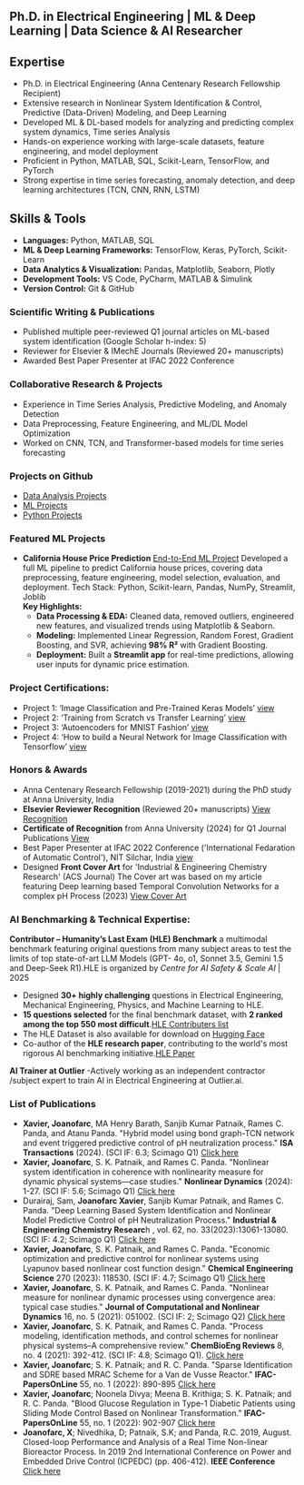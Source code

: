 
## Ph.D. in Electrical Engineering | ML & Deep Learning | Data Science & AI Researcher

## Expertise

- Ph.D. in Electrical Engineering (Anna Centenary Research Fellowship Recipient)
- Extensive research in Nonlinear System Identification & Control, Predictive (Data-Driven) Modeling, and Deep Learning
- Developed ML & DL-based models for analyzing and predicting complex system dynamics, Time series Analysis
- Hands-on experience working with large-scale datasets, feature engineering, and model deployment
- Proficient in Python, MATLAB, SQL, Scikit-Learn, TensorFlow, and PyTorch
- Strong expertise in time series forecasting, anomaly detection, and deep learning architectures (TCN, CNN, RNN, LSTM)

## Skills & Tools

- **Languages:** Python, MATLAB, SQL
- **ML & Deep Learning Frameworks:** TensorFlow, Keras, PyTorch, Scikit-Learn
- **Data Analytics & Visualization:** Pandas, Matplotlib, Seaborn, Plotly
- **Development Tools:** VS Code, PyCharm, MATLAB & Simulink
- **Version Control:** Git & GitHub

  
### Scientific Writing & Publications

- Published multiple peer-reviewed Q1 journal articles on ML-based system identification (Google Scholar h-index: 5)
- Reviewer for Elsevier & IMechE Journals (Reviewed 20+ manuscripts)
- Awarded Best Paper Presenter at IFAC 2022 Conference

### Collaborative Research & Projects

- Experience in Time Series Analysis, Predictive Modeling, and Anomaly Detection
- Data Preprocessing, Feature Engineering, and ML/DL Model Optimization
- Worked on CNN, TCN, and Transformer-based models for time series forecasting

### Projects on Github
-  [Data Analysis Projects](https://github.com/joan-xavier/Data_Analysis_Python_2024)
-  [ML Projects](https://github.com/joan-xavier/ML_projects_2024)
-  [Python Projects](https://github.com/joan-xavier/Python_Projects_2024)

### Featured ML Projects

- **California House Price Prediction** [End-to-End ML Project](https://github.com/joan-xavier/ML_projects_2024/tree/main/P1_California_HousePrice_Regression_Analysis)
    Developed a full ML pipeline to predict California house prices, covering data preprocessing, feature engineering, model selection, evaluation, and deployment.
    Tech Stack: Python, Scikit-learn, Pandas, NumPy, Streamlit, Joblib  
    **Key Highlights:**  
    - **Data Processing & EDA:** Cleaned data, removed outliers, engineered new features, and visualized trends using Matplotlib & Seaborn.  
    - **Modeling:** Implemented Linear Regression, Random Forest, Gradient Boosting, and SVR, achieving **98% R²** with Gradient Boosting.  
    - **Deployment:** Built a **Streamlit app** for real-time predictions, allowing user inputs for dynamic price estimation.  
    

### Project Certifications:

- Project 1: ‘Image Classification and Pre-Trained Keras Models’ [view](https://cloudxlab.com/certificate/G5N7AD/)
- Project 2: ‘Training from Scratch vs Transfer Learning’ [view](https://cloudxlab.com/certificate/TRS319/)
- Project 3: ‘Autoencoders for MNIST Fashion’ [view](https://cloudxlab.com/certificate/JNJ7SA/)
- Project 4: ‘How to build a Neural Network for Image Classification with Tensorflow’ [view](https://cloudxlab.com/certificate/G5N7AD/)

### Honors & Awards

- Anna Centenary Research Fellowship (2019-2021) during the PhD study at Anna University, India
- **Elsevier Reviewer Recognition** (Reviewed 20+ manuscripts) [View Recognition](https://elsevier-reviewer-recognition-joan.tiiny.site)
- **Certificate of Recognition** from Anna University (2024) for Q1 Journal Publications [View](https://drive.google.com/drive/folders/0Bw7TrMeBmo3Va0JKb3ByV194SE0?dmr=1)
- Best Paper Presenter at IFAC 2022 Conference ('International Fedaration of Automatic Control'), NIT Silchar, India [view](https://publuu.com/flip-book/796176/1758624)
- Designed **Front Cover Art** for 'Industrial & Engineering Chemistry Research' (ACS Journal)  The Cover art was based on my  article featuring Deep learning based Temporal Convolution Networks for a complex pH Process (2023) [View Cover Art](https://pubs.acs.org/toc/iecred/62/33)
    
  
###  AI Benchmarking & Technical Expertise:

**Contributor – Humanity’s Last Exam (HLE) Benchmark**  a multimodal benchmark featuring original questions from many subject areas to test the limits of top state-of-art LLM Models (GPT- 4o, o1, Sonnet 3.5, Gemini 1.5 and Deep-Seek R1).HLE is organized by *Centre for AI Safety & Scale AI* | 2025  
- Designed **30+ highly challenging** questions in Electrical Engineering, Mechanical Engineering, Physics, and Machine Learning to HLE.  
- **15 questions selected** for the final benchmark dataset, with **2 ranked among the top 550 most difficult**.[HLE Contributers list](https://agi.safe.ai/contributors)
- The HLE Dataset is also available for download on [Hugging Face](https://huggingface.co/datasets/cais/hle)
- Co-author of the **HLE research paper**, contributing to the world's most rigorous AI benchmarking initiative.[HLE Paper](https://arxiv.org/abs/2501.14249)
  
**AI Trainer at Outlier**
  -Actively working as an independent contractor /subject expert to train AI in Electrical Engineering at Outlier.ai.

### List of Publications
-	**Xavier, Joanofarc**, MA Henry Barath, Sanjib Kumar Patnaik, Rames C. Panda, and Atanu Panda. "Hybrid model using bond graph-TCN network and event triggered predictive 
  control of pH neutralization process." **ISA Transactions** (2024). (SCI IF: 6.3; Scimago Q1) [Click here](https://www.sciencedirect.com/science/article/pii/S0019057824005366?via%3Dihub)
-	**Xavier, Joanofarc**, S. K. Patnaik, and Rames C. Panda. "Nonlinear system identification in coherence with nonlinearity measure for dynamic physical systems—case studies." **Nonlinear Dynamics** (2024): 1-27. (SCI IF: 5.6; Scimago Q1) [Click here](https://link.springer.com/article/10.1007/s11071-023-09258-0)
-	Durairaj, Sam, **Joanofarc Xavier**, Sanjib Kumar Patnaik, and Rames C. Panda. "Deep Learning Based System Identification and Nonlinear Model Predictive Control of pH 
  Neutralization Process." **Industrial & Engineering Chemistry Researc**h , vol. 62, no. 33(2023):13061-13080. (SCI IF: 4.2; Scimago Q1) [Click here](https://pubs.acs.org/doi/10.1021/acs.iecr.3c01212)       
-  **Xavier, Joanofarc**, S. K. Patnaik, and Rames C. Panda. "Economic optimization and predictive control for nonlinear systems using Lyapunov based nonlinear cost function 
   design." **Chemical Engineering Science** 270 (2023): 118530. (SCI IF: 4.7; Scimago Q1) [Click here](https://www.sciencedirect.com/science/article/abs/pii/S0009250923000866?via%3Dihub)
-  **Xavier, Joanofarc**, S. K. Patnaik, and Rames C. Panda. "Nonlinear measure for nonlinear dynamic processes using convergence area: typical case studies." **Journal of 
   Computational and Nonlinear Dynamics** 16, no. 5 (2021): 051002. (SCI IF: 2; Scimago Q2) [Click here](https://asmedigitalcollection.asme.org/computationalnonlinear/article-abstract/16/5/051002/1104435/Nonlinear-Measure-for-Nonlinear-Dynamic-Processes?redirectedFrom=fulltext)
-  **Xavier, Joanofarc**, S. K. Patnaik, and Rames C. Panda. "Process modeling, identification methods, and control schemes for nonlinear physical systems–A comprehensive 
   review." **ChemBioEng Reviews** 8, no. 4 (2021): 392-412. (SCI IF: 4.8; Scimago Q1). [Click here](https://onlinelibrary.wiley.com/doi/10.1002/cben.202000017)
-  **Xavier, Joanofarc**; S. K. Patnaik; and R. C. Panda. "Sparse Identification and SDRE based MRAC Scheme for a Van de Vusse Reactor." **IFAC-PapersOnLine** 55, no. 1 (2022): 
   890-895 [Click here](https://www.sciencedirect.com/science/article/pii/S240589632200146X?via%3Dihub)
-  **Xavier, Joanofarc**; Noonela Divya; Meena B. Krithiga; S. K. Patnaik; and R. C. Panda. "Blood Glucose Regulation in Type-1 Diabetic Patients using Sliding Mode Control 
   Based on Nonlinear Transformation." **IFAC-PapersOnLine** 55, no. 1 (2022): 902-907 [Click here](https://www.sciencedirect.com/science/article/pii/S2405896322001483?via%3Dihub)
-  **Joanofarc, X**; Nivedhika, D; Patnaik, S.K; and Panda, R.C. 2019, August. Closed-loop Performance and Analysis of a Real Time Non-linear Bioreactor Process. In 2019 2nd 
   International Conference on Power and Embedded Drive Control (ICPEDC) (pp. 406-412). **IEEE Conference** [Click here](https://ieeexplore.ieee.org/abstract/document/9036666)

